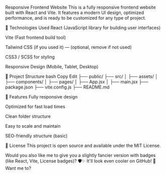 Responsive Frontend Website
This is a fully responsive frontend website built with React and Vite. It features a modern UI design, optimized performance, and is ready to be customized for any type of project.

🚀 Technologies Used
React (JavaScript library for building user interfaces)

Vite (Fast frontend build tool)

Tailwind CSS (if you used it) — (optional, remove if not used)

CSS3 / SCSS for styling

Responsive Design (Mobile, Tablet, Desktop)

📂 Project Structure
bash
Copy
Edit
├── public/
├── src/
│   ├── assets/
│   ├── components/
│   ├── pages/
│   ├── App.jsx
│   ├── main.jsx
├── package.json
├── vite.config.js
├── README.md


📱 Features
Fully responsive design

Optimized for fast load times

Clean folder structure

Easy to scale and maintain

SEO-friendly structure (basic)

📄 License
This project is open source and available under the MIT License.

Would you also like me to give you a slightly fancier version with badges (like React, Vite, License badges)? 🛡️✨
It'll look even cooler on GitHub! 🚀 Want me to?
